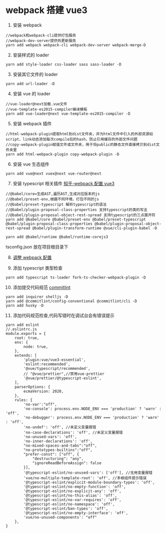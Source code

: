 # webpack 搭建 vue3

1. 安装 webpack

```
//webpack和webpack-cli提供打包服务
//webpack-dev-server提供热更新服务
yarn add webpack webpack-cli webpack-dev-server webpack-merge-D
```

2. 安装样式的 loader

```
yarn add style-loader css-loader sass sass-loader -D
```

3. 安装其它文件的 loader

```
yarn add url-loader -D
```

4. 安装 vue 的 loader

```
//vue-loader@next加载.vue文件
//vue-template-es2015-compiler编译模板
yarn add vue-loader@next vue-template-es2015-compiler -D
```

5. 安装 webpack 插件

```
//html-webpack-plugin提取html到dist文件夹，并为html文件中引入的外部资源如script、link动态添加每次compile后的hash，防止引用缓存的外部文件问题
//copy-webpack-plugin赋值文件或文件夹，用于将public的静态文件直接拷贝到dist文件夹里
yarn add html-webpack-plugin copy-webpack-plugin -D

```

6. 安装 vue 生态组件

```
yarn add vue@next vuex@next vue-router@next
```

7. 安装 typescript 相关插件
   [知乎-webpack 配置 vue3](https://zhuanlan.zhihu.com/p/59023070)

```
//@babel/core=生成AST,遍历AST,生成对应版本的js
//@babel/preset-env,根据不同环境，打包不同的js
//@babel/preset-typescript 解析typescript的语法
//@babel/plugin-proposal-class-properties 支持typescript的类的写法
//@babel/plugin-proposal-object-rest-spread 支持typescript的三点展开符
yarn add @babel/core @babel/preset-env @babel/preset-typescript @babel/plugin-proposal-class-properties @babel/plugin-proposal-object-rest-spread @babel/plugin-transform-runtime @vue/cli-plugin-babel -D

yarn add @babel/runtime @babel/runtime-corejs3
```

tsconfig.json 放在项目根目录下

8. [调整 webpack 配置](https://segmentfault.com/a/1190000014804826)

9. 添加 typescript 类型检查

```
yarn add typescript ts-loader fork-ts-checker-webpack-plugin -D
```

10. 添加提交代码规范
    [commitlint](https://blog.csdn.net/qq_38290251/article/details/111646491)

```
yarn add inquirer shelljs -D
yarn add @commitlint/config-conventional @commitlint/cli -D
yarn add husky -D
```

11. 添加代码规范检查,代码写错时在调试台会有错误提示

```
yarn add eslint
//.eslintrc.js
module.exports = {
	root: true,
	env: {
		node: true,
	},
	extends: [
		'plugin:vue/vue3-essential',
		'eslint:recommended',
		'@vue/typescript/recommended',
		// "@vue/prettier",//禁用vue-prettier
		'@vue/prettier/@typescript-eslint',
	],
	parserOptions: {
		ecmaVersion: 2020,
	},
	rules: {
		'no-var':"off",
		'no-console': process.env.NODE_ENV === 'production' ? 'warn' : 'off',
		'no-debugger': process.env.NODE_ENV === 'production' ? 'warn' : 'off',
		'no-undef': 'off', //未定义变量报错
		'no-case-declarations': 'off', //未定义变量报错
		'no-unused-vars': 'off',
		'no-inner-declarations': 'off',
		"no-mixed-spaces-and-tabs":"off",
		"no-prototypes-builtins":"off",
		"prefer-const": ["off", {
			"destructuring": "any",
			"ignoreReadBeforeAssign": false
		}],
		'@typescript-eslint/no-unused-vars': ['off'], //无用变量报错
		'vue/no-multiple-template-root': 'off', //多根组件提示错误
		'@typescript-eslint/explicit-module-boundary-types': 'off',
		'@typescript-eslint/no-empty-function': 'off',
		'@typescript-eslint/no-explicit-any': 'off',
		'@typescript-eslint/no-this-alias': 'off',
		'@typescript-eslint/no-var-requires': 'off',
		'@typescript-eslint/no-namespace': 'off',
		'@typescript-eslint/ban-types': 'off',
		'@typescript-eslint/no-empty-interface': 'off',
		'vue/no-unused-components': "off"
	},
}

```
